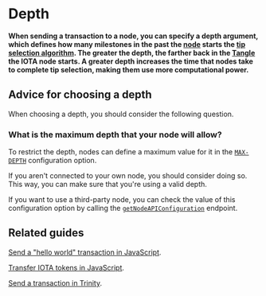 # Depth

**When sending a transaction to a node, you can specify a depth argument, which defines how many milestones in the past the [node](../network/nodes.md) starts the [tip selection algorithm](../network/the-tangle.md#tip-selection). The greater the depth, the farther back in the [Tangle](../network/the-tangle.md) the IOTA node starts. A greater depth increases the time that nodes take to complete tip selection, making them use more computational power.**

## Advice for choosing a depth

When choosing a depth, you should consider the following question.

### What is the maximum depth that your node will allow?

To restrict the depth, nodes can define a maximum value for it in the [`MAX-DEPTH`](root://iri/1.0/references/iri-configuration-options.md#max-depth) configuration option.

If you aren't connected to your own node, you should consider doing so. This way, you can make sure that you're using a valid depth.

If you want to use a third-party node, you can check the value of this configuration option by calling the [`getNodeAPIConfiguration`](root://iri/1.0/references/iri-api-reference.md#getnodeapiconfiguration) endpoint.

## Related guides

[Send a "hello world" transaction in JavaScript](root://core/1.0/tutorials/js/send-your-first-bundle.md).

[Transfer IOTA tokens in JavaScript](root://core/1.0/tutorials/js/transfer-iota-tokens.md).

[Send a transaction in Trinity](root://wallets/0.1/trinity/how-to-guides/send-a-transaction.md).